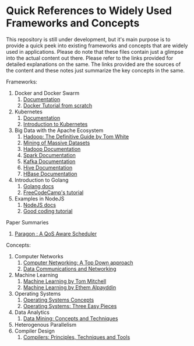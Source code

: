 # Quick References to Widely Used Frameworks and Concepts

This repository is still under development, but it's main purpose is to provide a quick peek into existing frameworks and concepts that are widely used in applications. Please do note that these files contain just a glimpse into the actual content out there. Please refer to the links provided for detailed explanations on the same. The links provided are the sources of the content and these notes just summarize the key concepts in the same.

Frameworks: 
1. Docker and Docker Swarm
   1. <a href = "https://www.docker.com/resources">Documentation</a>
   2. <a href = "https://docker-curriculum.com/">Docker Tutorial from scratch</a>
2. Kubernetes
   1. <a href = "https://kubernetes.io/docs/home/">Documentation</a>
   2. <a href = "https://www.youtube.com/watch?v=_vHTaIJm9uY&list=PLF3s2WICJlqOiymMaTLjwwHz-MSVbtJPQ">Introduction to Kubernetes</a>
3. Big Data with the Apache Ecosystem
   1. <a href = "https://www.oreilly.com/library/view/hadoop-the-definitive/9781491901687/">Hadoop: The Definitive Guide by Tom White</a>
   2. <a href = "http://www.mmds.org">Mining of Massive Datasets</a>
   3. <a href = "https://hadoop.apache.org/docs/stable/">Hadoop Documentation</a>
   4. <a href = "https://spark.apache.org/docs/latest/">Spark Documentation</a>
   5. <a href = "https://kafka.apache.org/">Kafka Documentation</a>
   6. <a href = "https://hive.apache.org/">Hive Documentation</a>
   7. <a href = "https://hbase.apache.org/">HBase Documentation</a>
4. Introduction to Golang
   1. <a href="https://golang.org/doc/">Golang docs</a>
   2. <a href="https://www.youtube.com/watch?v=YS4e4q9oBaU">FreeCodeCamp's tutorial</a>
5. Examples in NodeJS
   1. <a href = "https://nodejs.org/en/docs/">NodeJS docs</a>
   2. <a href = "https://www.youtube.com/watch?v=RLtyhwFtXQA&t=3458s">Good coding tutorial</a>
   
Paper Summaries
1. <a href = "https://web.stanford.edu/~kozyraki/publications/2013.paragon.asplos.pdf">Paragon : A QoS Aware Scheduler</a>

Concepts:
1. Computer Networks
   1. <a href = "https://www.pearson.com/us/higher-education/program/Kurose-Computer-Networking-A-Top-Down-Approach-7th-Edition/PGM1101673.html">Computer Networking: A Top Down approach</a>
   2. <a href = "https://www.mhhe.com/engcs/compsci/forouzan/">Data Communications and
    Networking</a>
2. Machine Learning
   1. <a href = "http://www.cs.cmu.edu/afs/cs.cmu.edu/user/mitchell/ftp/mlbook.html">Machine Learning by Tom Mitchell</a>
   2. <a href = "https://www.amazon.in/Introduction-Machine-Learning-ETHEM-ALPAYDIN/dp/8120350782/ref=asc_df_8120350782/?tag=googleshopdes-21&linkCode=df0&hvadid=397006988788&hvpos=1o1&hvnetw=g&hvrand=6408836125029506817&hvpone=&hvptwo=&hvqmt=&hvdev=c&hvdvcmdl=&hvlocint=&hvlocphy=1007768&hvtargid=pla-406644460975&psc=1">Machine Learning by Ethem Alpayddin</a>
3. Operating Systems
   1. <a href = "https://www.amazon.in/Operating-System-Concepts-Silberschatz/dp/8126554274">Operating Systems Concepts</a>
   2. <a href = "http://pages.cs.wisc.edu/~remzi/OSTEP/">Operating Systems: Three Easy Pieces</a>
4. Data Analytics
   1. <a href = "https://hanj.cs.illinois.edu/bk3/">Data Mining: Concepts and Techniques</a>
5. Heterogenous Parallelism
6. Compiler Design
   1. <a href = "https://www.amazon.com/Compilers-Principles-Techniques-Tools-2nd/dp/0321486811">Compilers: Principles, Techniques and Tools</a>

